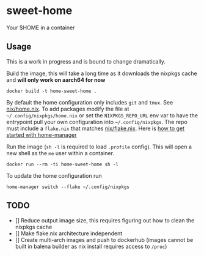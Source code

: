 # sweet-home
Your $HOME in a container

## Usage

This is a work in progress and is bound to change dramatically. 

Build the image, this will take a long time as it downloads the nixpkgs cache 
and **will only work on aarch64 for now**

```
docker build -t home-sweet-home .
```

By default the home configuration only includes `git` and `tmux`. See [nix/home.nix](nix/home.nix).
To add packages modify the file at `~/.config/nixpkgs/home.nix` or set the `NIXPKGS_REPO_URL` env var to
have the entrypoint pull your own configuration into `~/.config/nixpkgs`. The repo must include a `flake.nix` that
matches [nix/flake.nix](nix/flake.nix).
Here is [how to get started with home-manager](https://ghedam.at/24353/tutorial-getting-started-with-home-manager-for-nix)

Run the image (`sh -l` is required to load `.profile` config). This will open a new shell
as the `me` user within a container.
```
docker run --rm -ti home-sweet-home sh -l
```

To update the home configuration run 

```
home-manager switch --flake ~/.config/nixpkgs
```


## TODO

- [] Reduce output image size, this requires figuring out how to clean the nixpkgs cache 
- [] Make flake.nix architecture independent
- [] Create multi-arch images and push to dockerhub (images cannot be built in balena builder as nix install requires access to `/proc`)
